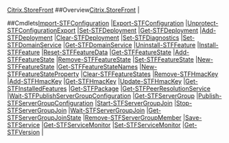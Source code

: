 [Citrix.StoreFront](Citrix.StoreFront)
##Overview[Citrix.StoreFront](Citrix.StoreFront)
|##Cmdlets[Import-STFConfiguration](Import-STFConfiguration)
|[Export-STFConfiguration](Export-STFConfiguration)
|[Unprotect-STFConfigurationExport](Unprotect-STFConfigurationExport)
|[Set-STFDeployment](Set-STFDeployment)
|[Get-STFDeployment](Get-STFDeployment)
|[Add-STFDeployment](Add-STFDeployment)
|[Clear-STFDeployment](Clear-STFDeployment)
|[Set-STFDiagnostics](Set-STFDiagnostics)
|[Set-STFDomainService](Set-STFDomainService)
|[Get-STFDomainService](Get-STFDomainService)
|[Uninstall-STFFeature](Uninstall-STFFeature)
|[Install-STFFeature](Install-STFFeature)
|[Reset-STFFeatureData](Reset-STFFeatureData)
|[Get-STFFeatureState](Get-STFFeatureState)
|[Add-STFFeatureState](Add-STFFeatureState)
|[Remove-STFFeatureState](Remove-STFFeatureState)
|[Set-STFFeatureState](Set-STFFeatureState)
|[New-STFFeatureState](New-STFFeatureState)
|[Get-STFFeatureStateNames](Get-STFFeatureStateNames)
|[New-STFFeatureStateProperty](New-STFFeatureStateProperty)
|[Clear-STFFeatureStates](Clear-STFFeatureStates)
|[Remove-STFHmacKey](Remove-STFHmacKey)
|[Add-STFHmacKey](Add-STFHmacKey)
|[Get-STFHmacKey](Get-STFHmacKey)
|[Update-STFHmacKey](Update-STFHmacKey)
|[Get-STFInstalledFeatures](Get-STFInstalledFeatures)
|[Get-STFPackage](Get-STFPackage)
|[Get-STFPeerResolutionService](Get-STFPeerResolutionService)
|[Wait-STFPublishServerGroupConfiguration](Wait-STFPublishServerGroupConfiguration)
|[Get-STFServerGroup](Get-STFServerGroup)
|[Publish-STFServerGroupConfiguration](Publish-STFServerGroupConfiguration)
|[Start-STFServerGroupJoin](Start-STFServerGroupJoin)
|[Stop-STFServerGroupJoin](Stop-STFServerGroupJoin)
|[Wait-STFServerGroupJoin](Wait-STFServerGroupJoin)
|[Get-STFServerGroupJoinState](Get-STFServerGroupJoinState)
|[Remove-STFServerGroupMember](Remove-STFServerGroupMember)
|[Save-STFService](Save-STFService)
|[Get-STFServiceMonitor](Get-STFServiceMonitor)
|[Set-STFServiceMonitor](Set-STFServiceMonitor)
|[Get-STFVersion](Get-STFVersion)
|